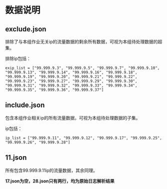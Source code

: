 # 数据说明

## exclude.json

排除了与本组作业无关ip的流量数据的剩余所有数据，可视为本组待处理数据的超集。

排除ip包括：

```
exip_list = ["99.999.9.3", "99.999.9.5", "99.999.9.7", "99.999.9.10", "99.999.9.13", "99.999.9.14", "99.999.9.16", "99.999.9.18", "99.999.9.19", "99.999.9.20", "99.999.9.21", "99.999.9.22", "99.999.9.23", "99.999.9.27", "99.999.9.29", "99.999.9.30", "99.999.9.31", "99.999.9.32", "99.999.9.33", "99.999.9.34", "99.999.9.35", "99.999.9.36", "99.999.9.37"]
```

## include.json

包含本组作业相关ip的所有流量数据，可视为本组待处理数据的子集。

ip包括：

```
ip_list = ["99.999.9.11", "99.999.9.12", "99.999.9.17", "99.999.9.25", "99.999.9.26", "99.999.9.28"]
```



## 11.json

所有包含99.999.9.11ip的流量数据，其余同理。

**17.json为空，28.json只有两行，均为原始日志解析结果**